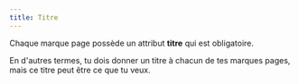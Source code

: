 ```yaml
---
title: Titre
---
```


Chaque marque page possède un attribut **titre** qui est obligatoire.

En d'autres termes, tu dois donner un titre à chacun de tes marques pages, mais ce titre peut être ce que tu veux.


